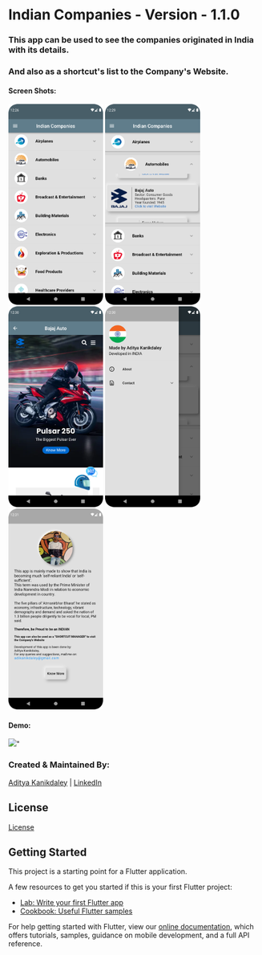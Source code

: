 # Indian Companies - Version - 1.1.0

### This app can be used to see the companies originated in India with its details.
### And also as a shortcut's list to the Company's Website.

#### Screen Shots:
<img src="https://github.com/AdityaKanikdaley/IndianCompanies/blob/version_1/Images_git/IC_v1_1.png" height="400" />    <img src="https://github.com/AdityaKanikdaley/IndianCompanies/blob/version_1/Images_git/IC_v1_2.png" height="400" />    <img src="https://github.com/AdityaKanikdaley/IndianCompanies/blob/version_1/Images_git/IC_v1_3.png" height="400" />    <img src="https://github.com/AdityaKanikdaley/IndianCompanies/blob/version_1/Images_git/IC_v1_4.png" height="400" />     <img src="https://github.com/AdityaKanikdaley/IndianCompanies/blob/version_1/Images_git/IC_v1_5.png" height="400" />

#### Demo:
<img src="https://github.com/AdityaKanikdaley/IndianCompanies/blob/version_1/Images_git/IC_v1_demo.gif" height="400" />"

### Created & Maintained By:
[Aditya Kanikdaley](https://github.com/AdityaKanikdaley) | [LinkedIn](https://www.linkedin.com/in/aditya-kanikdaley-471452190/)

## License 
[License](https://github.com/AdityaKanikdaley/IndianCompanies/blob/version_1/LICENSE)


## Getting Started

This project is a starting point for a Flutter application.

A few resources to get you started if this is your first Flutter project:

- [Lab: Write your first Flutter app](https://flutter.dev/docs/get-started/codelab)
- [Cookbook: Useful Flutter samples](https://flutter.dev/docs/cookbook)

For help getting started with Flutter, view our
[online documentation](https://flutter.dev/docs), which offers tutorials,
samples, guidance on mobile development, and a full API reference.

